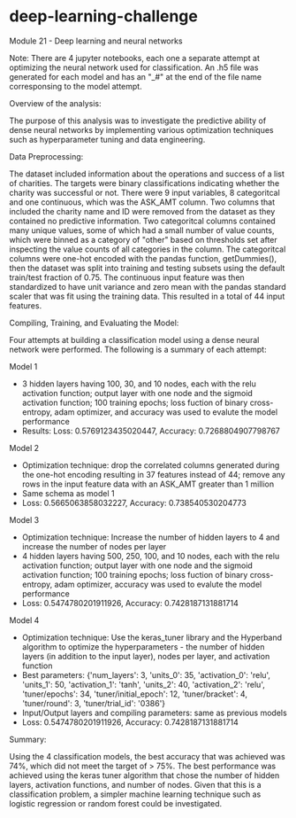 # deep-learning-challenge
Module 21 - Deep learning and neural networks

Note: There are 4 jupyter notebooks, each one a separate attempt at optimizing the neural network used for classification. An .h5 file was generated for each model and has an "_#" at the end of the file name corresponsing to the model attempt.

Overview of the analysis:

The purpose of this analysis was to investigate the predictive ability of dense neural networks by implementing various optimization techniques such as hyperparameter tuning and data engineering. 

Data Preprocessing:

The dataset included information about the operations and success of a list of charities. The targets were binary classifications indicating whether the charity was successful or not. There were 9 input variables, 8 categoritcal and one continuous, which was the ASK_AMT column. Two columns that included the charity name and ID were removed from the dataset as they contained no predictive information. Two categoritcal columns contained many unique values, some of which had a small number of value counts, which were binned as a category of "other" based on thresholds set after inspecting the value counts of all categories in the column. The categoritcal columns were one-hot encoded with the pandas function, getDummies(), then the dataset was split into training and testing subsets using the default train/test fraction of 0.75. The continuous input feature was then standardized to have unit variance and zero mean with the pandas standard scaler that was fit using the training data. This resulted in a total of 44 input features. 

Compiling, Training, and Evaluating the Model:

Four attempts at building a classification model using a dense neural network were performed. The following is a summary of each attempt:

Model 1

- 3 hidden layers having 100, 30, and 10 nodes, each with the relu activation function; output layer with one node and the sigmoid activation function; 100 training epochs; loss fuction of binary cross-entropy, adam optimizer, and accuracy was used to evalute the model performance  
- Results: Loss: 0.5769123435020447, Accuracy: 0.7268804907798767

Model 2

- Optimization technique: drop the correlated columns generated during the one-hot encoding resulting in 37 features instead of 44; remove any rows in the input feature data with an ASK_AMT greater than 1 million
- Same schema as model 1
- Loss: 0.5665063858032227, Accuracy: 0.738540530204773

Model 3

- Optimization technique: Increase the number of hidden layers to 4 and increase the number of nodes per layer
- 4 hidden layers having 500, 250, 100, and 10 nodes, each with the relu activation function; output layer with one node and the sigmoid activation function; 100 training epochs; loss fuction of binary cross-entropy, adam optimizer, accuracy was used to evalute the model performance
- Loss: 0.5474780201911926, Accuracy: 0.7428187131881714

Model 4

- Optimization technique: Use the keras_tuner library and the Hyperband algorithm to optimize the hyperparameters - the number of hidden layers (in addition to the input layer), nodes per layer, and activation function
- Best parameters:
{'num_layers': 3,
 'units_0': 35,
 'activation_0': 'relu',
 'units_1': 50,
 'activation_1': 'tanh',
 'units_2': 40,
 'activation_2': 'relu',
 'tuner/epochs': 34,
 'tuner/initial_epoch': 12,
 'tuner/bracket': 4,
 'tuner/round': 3,
 'tuner/trial_id': '0386'}
 - Input/Output layers and compiling parameters: same as previous models
 - Loss: 0.5474780201911926, Accuracy: 0.7428187131881714

Summary: 

Using the 4 classification models, the best accuracy that was achieved was 74%, which did not meet the target of > 75%. The best performance was achieved using the keras tuner algorithm that chose the number of hidden layers, activation functions, and number of nodes. Given that this is a classification problem, a simpler machine learning technique such as logistic regression or random forest could be investigated. 